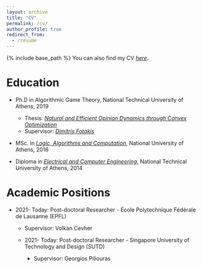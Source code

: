 ```yaml
---
layout: archive
title: "CV"
permalink: /cv/
author_profile: true
redirect_from:
  - /resume
---
```


{% include base_path %}
You can also find my CV [<em>here</em>](https://sskoul.github.io/files/CV.pdf).


Education
======
* Ph.D in Algorithmic Game Theory, National Technical University of Athens, 2019
  * Thesis: [<em>Natural and Efficient Opinion Dynamics through Convex Optimization</em>](https://sskoul.github.io/files/phd_thesis.pdf)
  * Supervisor: [<em>Dimitris Fotakis</em>](https://www.softlab.ntua.gr/~fotakis)

* MSc. in [<em>Logic, Algorithms and Computation</em>](http://mpla.math.uoa.gr/en/), National University of Athens, 2016

* Diploma in [<em>Electrical and Computer Engineering</em>](https://www.ece.ntua.gr/en), National Technical University of Athens, 2014


Academic Positions
======

* 2021- Today: Post-doctoral Researcher - École Polytechnique Fédérale de Lausanne (EPFL)
  * Supervisor: Volkan Cevher

  * 2021- Today: Post-doctoral Researcher - Singapore University of Technology and Design (SUTD)
    * Supervisor: Georgios Piliouras
